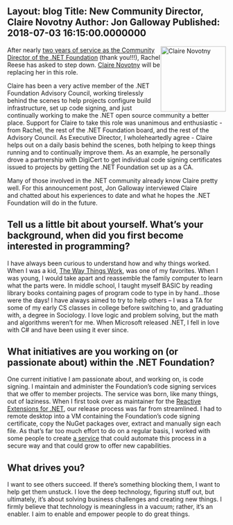 Layout: blog
Title: New Community Director, Claire Novotny
Author: Jon Galloway
Published: 2018-07-03 16:15:00.0000000
---
<p><img alt="Claire Novotny" src="assets/posts/members/claire-novotny.jpg" style="float: right; width: 150px; height: 150px;" />After nearly <a href="https://dotnetfoundation.org/blog/2016/07/21/welcome-rachel">two years of service as the Community Director of the .NET Foundation</a> (thank you!!!), Rachel Reese has asked to step down. <a href="https://oren.codes">Claire Novotny</a> will be replacing her in this role.</p>

<p>Claire has been a very active member of the .NET Foundation Advisory Council, working tirelessly behind the scenes to help projects configure build infrastructure, set up code signing, and just continually working to make the .NET open source community a&nbsp;better place. Support for Claire to take this role was unanimous and enthusiastic - from Rachel, the rest of the .NET Foundation board, and the rest of the Advisory Council. As Executive Director, I wholeheartedly agree - Claire helps out on a daily basis behind the scenes, both helping to keep things running and to continually improve them. As an example, he personally drove a partnership with DigiCert to get individual code signing certificates issued to projects by getting the .NET Foundation set up as a CA.</p>

<p>Many of those involved in the .NET community already know Claire pretty well. For this announcement post, Jon Galloway interviewed Claire and&nbsp;chatted about his experiences to date and what he hopes the .NET Foundation will do in the future.</p>

<h2>Tell us a little bit about yourself. What’s your background, when did you first become interested in programming?</h2>

<p>I have always been curious to understand how and why things worked. When I was a kid, <a href="https://en.wikipedia.org/wiki/The_Way_Things_Work">The Way Things Work</a>, was one of my favorites. When I was young, I would take apart and reassemble the family computer to learn what the parts were. In middle school, I taught myself BASIC by reading library books containing pages of program code to type in by hand…those were the days! I have always aimed to try to help others – I was a TA for some of my early CS classes in college before switching to, and graduating with, a degree in Sociology. I love logic and problem solving, but the math and algorithms weren’t for me. When Microsoft released .NET, I fell in love with C# and have been using it ever since.</p>

<h2>What initiatives are you working on (or passionate about) within the .NET Foundation?</h2>

<p>One current initiative I am passionate about, and working on, is code signing. I maintain and administer the Foundation’s code signing services that we offer to member projects. The service was born, like many things, out of laziness. When I first took over as maintainer for the <a href="https://github.com/dotnet/reactive">Reactive Extensions for .NET</a>, our release process was far from streamlined. I had to remote desktop into a VM containing the Foundation’s code signing certificate, copy the NuGet packages over, extract and manually sign each file. As that’s far too much effort to do on a regular basis, I worked with some people to create <a href="https://github.com/onovotny/SignService">a service</a> that could automate this process in a secure way and that could grow to offer new capabilities.</p>

<h2>What drives you?</h2>

<p>I want to see others succeed. If there’s something blocking them, I want to help get them unstuck. I love the deep technology, figuring stuff out, but ultimately, it’s about solving business challenges and creating new things. I firmly believe that technology is meaningless in a vacuum; rather, it’s an enabler. I aim to enable and empower people to do great things.</p>
